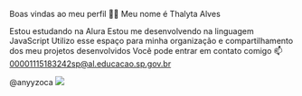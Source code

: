 Boas vindas ao meu perfil 💙💙
Meu nome é Thalyta Alves

Estou estudando na Alura
Estou me desenvolvendo na linguagem JavaScript
Utilizo esse espaço para minha organização e compartilhamento dos meu projetos desenvolvidos
Você pode entrar em contato comigo 📫
00001115183242sp@al.educacao.sp.gov.br

@anyyzoca
![](https://myfantagedreams.wordpress.com/wp-content/uploads/2014/11/kawaiides.gif)
